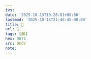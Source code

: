 ```yaml
---
ivs:
date: '2025-10-13T10:28:01+08:00'
lastmod: '2025-10-14T21:46:45-08:00'
title: 􂖥
url: 􂖥
tags: [顱]
hex: 9871
src: DCCV
note:
---
```

